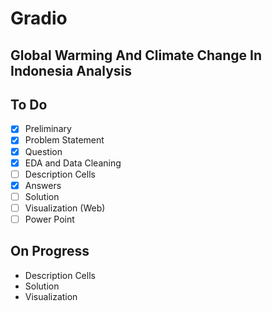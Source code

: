# Gradio
## Global Warming And Climate Change In Indonesia Analysis
## To Do
- [x] Preliminary
- [x] Problem Statement
- [x] Question
- [x] EDA and Data Cleaning
- [ ] Description Cells
- [x] Answers
- [ ] Solution
- [ ] Visualization (Web)
- [ ] Power Point

## On Progress
- Description Cells
- Solution
- Visualization
